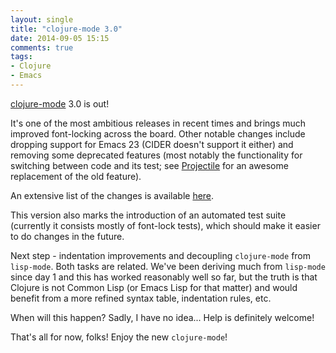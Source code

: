 ```yaml
---
layout: single
title: "clojure-mode 3.0"
date: 2014-09-05 15:15
comments: true
tags:
- Clojure
- Emacs
---
```


[clojure-mode](https://github.com/clojure-emacs/clojure-mode) 3.0 is out!

It's one of the most ambitious releases in recent times and brings
much improved font-locking across the board.  Other notable changes
include dropping support for Emacs 23 (CIDER doesn't support it
either) and removing some deprecated features (most notably the
functionality for switching between code and its test; see
[Projectile](https://github.com/bbatsov/projectile) for an awesome
replacement of the old feature).

An extensive list of the changes is available [here](https://github.com/clojure-emacs/clojure-mode/blob/master/CHANGELOG.md).

This version also marks the introduction of an automated test suite
(currently it consists mostly of font-lock tests), which should make
it easier to do changes in the future.

Next step - indentation improvements and decoupling `clojure-mode`
from `lisp-mode`.  Both tasks are related. We've been deriving much
from `lisp-mode` since day 1 and this has worked reasonably well so
far, but the truth is that Clojure is not Common Lisp (or Emacs Lisp
for that matter) and would benefit from a more refined syntax table,
indentation rules, etc.

When will this happen?
Sadly, I have no idea... Help is definitely welcome!

That's all for now, folks! Enjoy the new `clojure-mode`!
